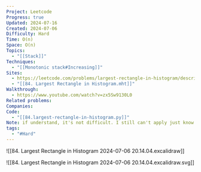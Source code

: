 ```yaml
---
Project: Leetcode
Progress: true
Updated: 2024-07-16
Created: 2024-07-06
Difficulty: Hard
Time: O(n)
Space: O(n)
Topics:
  - "[[Stack]]"
Techniques:
  - "[[Monotonic stack#Increasing]]"
Sites:
  - https://leetcode.com/problems/largest-rectangle-in-histogram/description/
  - "[[84. Largest Rectangle in Histogram.mht]]"
Walkthrough:
  - https://www.youtube.com/watch?v=zx5Sw9130L0
Related problems: 
Companies: 
Code:
  - "[[84.largest-rectangle-in-histogram.py]]"
Note: if understand, it's not difficult. I still can't apply just know how to fix it.
tags:
  - "#Hard"
---
```


![[84. Largest Rectangle in Histogram 2024-07-06 20.14.04.excalidraw]]


![[84. Largest Rectangle in Histogram 2024-07-06 20.14.04.excalidraw.svg]]